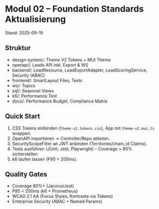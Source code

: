 # Modul 02 – Foundation Standards Aktualisierung
Stand: 2025-09-19

## Struktur
- design-system/: Theme V2 Tokens + MUI Theme
- openapi/: Leads API inkl. Export & WS
- backend/: LeadResource, LeadExportAdapter, LeadScoringService, Security (ABAC)
- frontend/: SmartLayout Files, Tests
- ws/: Topics
- sql/: Seasonal Views
- k6/: Performance Test
- docs/: Performance Budget, Compliance Matrix

## Quick Start
1. CSS Tokens einbinden (`theme-v2.tokens.css`), App mit `theme-v2.mui.ts` wrappen.
2. OpenAPI importieren → Controller/Repo ableiten.
3. SecurityScopeFilter an JWT anbinden (Territories/chain_id Claims).
4. Tests ausführen (JUnit, Jest, Playwright) – Coverage > 80% sicherstellen.
5. k6 laufen lassen (P95 < 200ms).

## Quality Gates
- Coverage 80%+ (Jacoco/Jest)
- P95 < 200ms (k6 + Prometheus)
- WCAG 2.1 AA (Focus Styles, Kontraste via Tokens)
- Enterprise Security (ABAC + Named Params)
